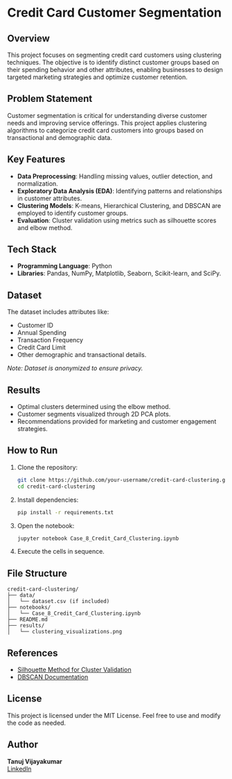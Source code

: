
# Credit Card Customer Segmentation

## Overview
This project focuses on segmenting credit card customers using clustering techniques. The objective is to identify distinct customer groups based on their spending behavior and other attributes, enabling businesses to design targeted marketing strategies and optimize customer retention.

## Problem Statement
Customer segmentation is critical for understanding diverse customer needs and improving service offerings. This project applies clustering algorithms to categorize credit card customers into groups based on transactional and demographic data.

## Key Features
- **Data Preprocessing**: Handling missing values, outlier detection, and normalization.
- **Exploratory Data Analysis (EDA)**: Identifying patterns and relationships in customer attributes.
- **Clustering Models**: K-means, Hierarchical Clustering, and DBSCAN are employed to identify customer groups.
- **Evaluation**: Cluster validation using metrics such as silhouette scores and elbow method.

## Tech Stack
- **Programming Language**: Python
- **Libraries**: Pandas, NumPy, Matplotlib, Seaborn, Scikit-learn, and SciPy.

## Dataset
The dataset includes attributes like:
- Customer ID
- Annual Spending
- Transaction Frequency
- Credit Card Limit
- Other demographic and transactional details.

_Note: Dataset is anonymized to ensure privacy._

## Results
- Optimal clusters determined using the elbow method.
- Customer segments visualized through 2D PCA plots.
- Recommendations provided for marketing and customer engagement strategies.

## How to Run
1. Clone the repository:
   ```bash
   git clone https://github.com/your-username/credit-card-clustering.git
   cd credit-card-clustering
   ```
2. Install dependencies:
   ```bash
   pip install -r requirements.txt
   ```
3. Open the notebook:
   ```bash
   jupyter notebook Case_8_Credit_Card_Clustering.ipynb
   ```
4. Execute the cells in sequence.

## File Structure
```
credit-card-clustering/
├── data/
│   └── dataset.csv (if included)
├── notebooks/
│   └── Case_8_Credit_Card_Clustering.ipynb
├── README.md
├── results/
│   └── clustering_visualizations.png
```

## References
- [Silhouette Method for Cluster Validation](https://scikit-learn.org/stable/auto_examples/cluster/plot_kmeans_silhouette_analysis.html)
- [DBSCAN Documentation](https://scikit-learn.org/stable/modules/generated/sklearn.cluster.DBSCAN.html)

## License
This project is licensed under the MIT License. Feel free to use and modify the code as needed.

## Author
**Tanuj Vijayakumar**  
[LinkedIn](https://www.linkedin.com/in/tanujvijayakumar)  
